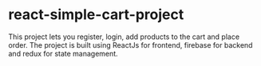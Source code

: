 # react-simple-cart-project
This project lets you register, login, add products to the cart and place order. The project is built using ReactJs for frontend, firebase for backend and redux for state management.
